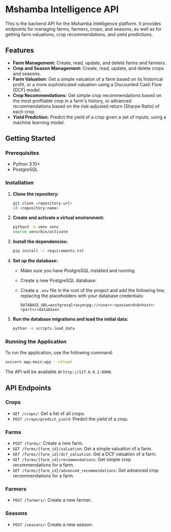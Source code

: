 # Mshamba Intelligence API

This is the backend API for the Mshamba Intelligence platform. It provides endpoints for managing farms, farmers, crops, and seasons, as well as for getting farm valuations, crop recommendations, and yield predictions.

## Features

- **Farm Management:** Create, read, update, and delete farms and farmers.
- **Crop and Season Management:** Create, read, update, and delete crops and seasons.
- **Farm Valuation:** Get a simple valuation of a farm based on its historical profit, or a more sophisticated valuation using a Discounted Cash Flow (DCF) model.
- **Crop Recommendations:** Get simple crop recommendations based on the most profitable crop in a farm's history, or advanced recommendations based on the risk-adjusted return (Sharpe Ratio) of each crop.
- **Yield Prediction:** Predict the yield of a crop given a set of inputs, using a machine learning model.

## Getting Started

### Prerequisites

- Python 3.10+
- PostgreSQL

### Installation

1.  **Clone the repository:**

    ```bash
    git clone <repository-url>
    cd <repository-name>
    ```

2.  **Create and activate a virtual environment:**

    ```bash
    python3 -m venv venv
    source venv/bin/activate
    ```

3.  **Install the dependencies:**

    ```bash
    pip install -r requirements.txt
    ```

4.  **Set up the database:**

    - Make sure you have PostgreSQL installed and running.
    - Create a new PostgreSQL database.
    - Create a `.env` file in the root of the project and add the following line, replacing the placeholders with your database credentials:

      ```
      DATABASE_URL=postgresql+asyncpg://<user>:<password>@<host>:<port>/<database>
      ```

5.  **Run the database migrations and load the initial data:**

    ```bash
    python -m scripts.load_data
    ```

### Running the Application

To run the application, use the following command:

```bash
uvicorn app.main:app --reload
```

The API will be available at `http://127.0.0.1:8000`.

## API Endpoints

### Crops

-   `GET /crops/`: Get a list of all crops.
-   `POST /crops/predict_yield`: Predict the yield of a crop.

### Farms

-   `POST /farms/`: Create a new farm.
-   `GET /farms/{farm_id}/valuation`: Get a simple valuation of a farm.
-   `GET /farms/{farm_id}/dcf_valuation`: Get a DCF valuation of a farm.
-   `GET /farms/{farm_id}/recommendations`: Get simple crop recommendations for a farm.
-   `GET /farms/{farm_id}/advanced_recommendations`: Get advanced crop recommendations for a farm.

### Farmers

-   `POST /farmers/`: Create a new farmer.

### Seasons

-   `POST /seasons/`: Create a new season.
